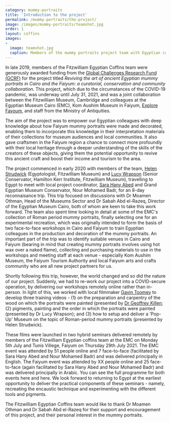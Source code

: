 ```yaml
---
category: mummy-portraits
title: 'Introduction to the project'
permalink: /mummy-portraits/the-project/
image: /images/mummy-portraits/teamshot.jpg
order: 1
layout: coffins
images:
-
  image: teamshot.jpg
  caption: Members of the mummy portraits project team with Egyptian colleagues in Faiyum, 2019.
---
```


In late 2019, members of the Fitzwilliam Egyptian Coffins team were generously awarded funding from the [Global Challenges Research Fund (GCRF)](https://esrc.ukri.org/research/international-research/global-challenges-research-fund-gcrf/) for the project titled *Reviving the art of ancient Egyptian mummy portraits in Cairo and the Faiyum: a curatorial, conservation and community collaboration*. This project, which due to the circumstances of the COVID-19 pandemic, was underway until July 31, 2021, and was a joint collaboration between the Fitzwilliam Museum, Cambridge and colleagues at the Egyptian Museum Cairo (EMC), Kom Aushim Museum in Faiyum, [Explore Fayoum](https://fayoumegypt.com/), and staff from the Ministry of Antiquities.

The aim of the project was to empower our Egyptian colleagues with deep knowledge about how Faiyum mummy portraits were made and decorated, enabling them to incorporate this knowledge in their interpretation materials of their collections for museum audiences and local communities. It also gave craftsmen in the Faiyum region a chance to connect more profoundly with their local heritage through a deeper understanding of the skills of the creators of these objects, giving them the potential opportunity to revive this ancient craft and boost their income and tourism to the area.

The project commenced in early 2020 with members of the team, [Helen Strudwick](https://egyptiancoffins.org/team/helen-strudwick/) (Egyptologist, Fitzwilliam Museum) and [Lucy Wrapson](https://egyptiancoffins.org/team/lucy-wrapson/) (Senior Conservator, Hamilton Kerr Institute, Fitzwilliam Museum), travelling to Egypt to meet with local project coordinator, [Sara Hany Abed](https://egyptiancoffins.org/team/sara-hany-abed/) and Grand Egyptian Museum Conservator, Nour Mohamed Badr, for an 8-day reconnaisance trip. This trip focused on discussions with Dr Moamen Othman, Head of the Museums Sector and Dr Sabah Abd el-Razeq, Director of the Egyptian Museum Cairo, both of whom are keen to take this work forward. The team also spent time looking in detail at some of the EMC's collection of Roman period mummy portraits, finally selecting one for an experimental recreation, which was originally intended to form the basis of two face-to-face workshops in Cairo and Faiyum to train Egyptian colleagues in the production and decoration of the mummy portraits. An important part of the trip was to identify suitable venues in Cairo and Faiyum (bearing in mind that creating mummy portraits involves using hot wax over a naked flame), collecting and purchasing materials to use in the workshops and meeting staff at each venue - especially Kom Aushim Museum, the Faiyum Tourism Authority and local Faiyum arts and crafts community who are all new project partners for us. 

Shortly following this trip, however, the world changed and so did the nature of our project. Suddenly, we had to re-work our project into a COVID-secure operation, by delivering our workshops remotely online rather than in-person. In light of this, we worked with local filmmaker [Gavin Toomey](https://www.gavintoomey.com/) to develop three training videos - (1) on the preparation and carpentry of the wood on which the portraits were painted (presented by [Dr Geoffrey Killen](https://egyptiancoffins.org/team/geoff-killen/); (2) pigments, painting and the order in which the portraits were painted (presented by Dr Lucy Wrapson); and (3) how to setup and deliver a 'Pop-Up' Museum on the topic of Roman-period mummy portraits (presented by Helen Strudwick).

These films were launched in two hybrid seminars delivered remotely by members of the Fitzwilliam Egyptian coffins team at the EMC on Monday 5th July and Tunis Villege, Faiyum on Thursday 29th July 2021. The EMC event was attended by 51 people online and 7 face-to-face (facilitated by Sara Hany Abed and Nour Mohamed Badr) and was delivered principally in English. The Faiyum event was attended by XX people online and 25 face-to-face (again facilitated by Sara Hany Abed and Nour Mohamed Badr) and was delivered principally in Arabic. You can see the full programme for both events here and here. We look forward to returning to Egypt at the earliest opportunity to deliver the practical components of these seminars - namely, recreating the encaustic technique and experimenting with the different tools and pigments. 

The Fitzwilliam Egyptian Coffins team would like to thank Dr Moamen Othman and Dr Sabah Abd el-Razeq for their support and encouragement of this project, and their personal interest in the mummy portraits. 

